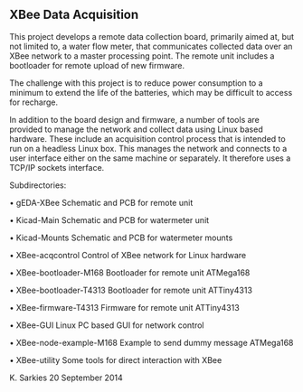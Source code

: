 XBee Data Acquisition
---------------------

This project develops a remote data collection board, primarily aimed at, but
not limited to, a water flow meter, that communicates collected data over an
XBee network to a master processing point. The remote unit includes a bootloader
for remote upload of new firmware.

The challenge with this project is to reduce power consumption to a minimum
to extend the life of the batteries, which may be difficult to access for
recharge.

In addition to the board design and firmware, a number of tools are provided
to manage the network and collect data using Linux based hardware. These
include an acquisition control process that is intended to run on a headless
Linux box. This manages the network and connects to a user interface either
on the same machine or separately. It therefore uses a TCP/IP sockets interface.

Subdirectories:

&bull; gEDA-XBee                   Schematic and PCB for remote unit

&bull; Kicad-Main                  Schematic and PCB for watermeter unit

&bull; Kicad-Mounts                Schematic and PCB for watermeter mounts

&bull; XBee-acqcontrol             Control of XBee network for Linux hardware

&bull; XBee-bootloader-M168        Bootloader for remote unit ATMega168

&bull; XBee-bootloader-T4313       Bootloader for remote unit ATTiny4313

&bull; XBee-firmware-T4313         Firmware for remote unit ATTiny4313

&bull; XBee-GUI                    Linux PC based GUI for network control

&bull; XBee-node-example-M168      Example to send dummy message ATMega168

&bull; XBee-utility                Some tools for direct interaction with XBee

K. Sarkies
20 September 2014

